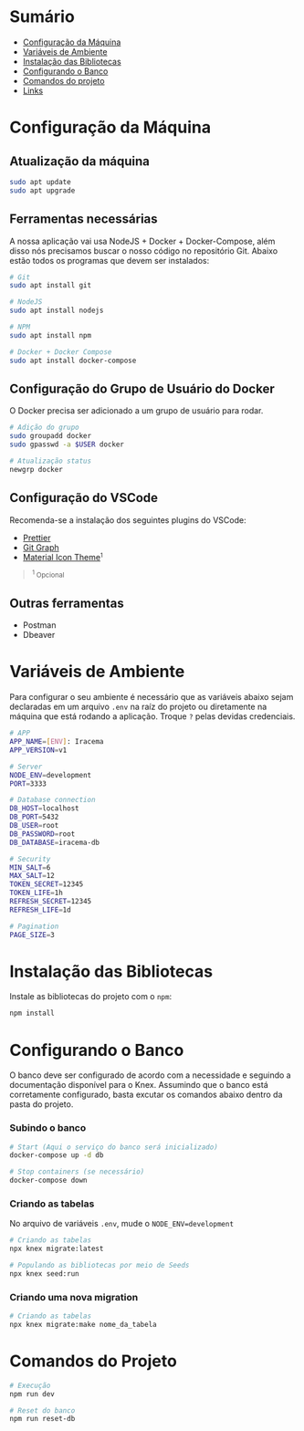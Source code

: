 # Sumário

- [Configuração da Máquina](#configuração-da-máquina)
- [Variáveis de Ambiente](#variáveis-de-ambiente)
- [Instalação das Bibliotecas](#instalacao-das-bibliotecas)
- [Configurando o Banco](#configurando-o-banco)
- [Comandos do projeto](#comandos-do-projeto)
- [Links](#links)

# Configuração da Máquina

## Atualização da máquina

```sh
sudo apt update
sudo apt upgrade
```

## Ferramentas necessárias

A nossa aplicação vai usa NodeJS + Docker + Docker-Compose, além disso nós precisamos buscar o nosso código no repositório Git. Abaixo estão todos os programas que devem ser instalados:

```sh
# Git
sudo apt install git

# NodeJS
sudo apt install nodejs

# NPM
sudo apt install npm

# Docker + Docker Compose
sudo apt install docker-compose
```

## Configuração do Grupo de Usuário do Docker

O Docker precisa ser adicionado a um grupo de usuário para rodar.

```sh
# Adição do grupo
sudo groupadd docker
sudo gpasswd -a $USER docker

# Atualização status
newgrp docker
```

## Configuração do VSCode

Recomenda-se a instalação dos seguintes plugins do VSCode:

- [Prettier](https://marketplace.visualstudio.com/items?itemName=esbenp.prettier-vscode)
- [Git Graph](https://marketplace.visualstudio.com/items?itemName=mhutchie.git-graph)
- [Material Icon Theme](https://marketplace.visualstudio.com/items?itemName=PKief.material-icon-theme)<small><sup>1</sup></small>

> <small><sup>1</sup> Opcional</small>

## Outras ferramentas

- Postman
- Dbeaver

# Variáveis de Ambiente

Para configurar o seu ambiente é necessário que as variáveis abaixo sejam declaradas em um arquivo `.env` na raíz do projeto ou diretamente na máquina que está rodando a aplicação. Troque `?` pelas devidas credenciais.

```sh
# APP
APP_NAME=[ENV]: Iracema
APP_VERSION=v1

# Server
NODE_ENV=development
PORT=3333

# Database connection
DB_HOST=localhost
DB_PORT=5432
DB_USER=root
DB_PASSWORD=root
DB_DATABASE=iracema-db

# Security
MIN_SALT=6
MAX_SALT=12
TOKEN_SECRET=12345
TOKEN_LIFE=1h
REFRESH_SECRET=12345
REFRESH_LIFE=1d

# Pagination
PAGE_SIZE=3
```

# Instalação das Bibliotecas

Instale as bibliotecas do projeto com o `npm`:

```sh
npm install
```

# Configurando o Banco

O banco deve ser configurado de acordo com a necessidade e seguindo a documentação disponível para o Knex. Assumindo que o banco está corretamente configurado, basta excutar os comandos abaixo dentro da pasta do projeto.

### Subindo o banco

```sh
# Start (Aqui o serviço do banco será inicializado)
docker-compose up -d db

# Stop containers (se necessário)
docker-compose down
```

### Criando as tabelas

No arquivo de variáveis `.env`, mude o `NODE_ENV=development`

```sh
# Criando as tabelas
npx knex migrate:latest

# Populando as bibliotecas por meio de Seeds
npx knex seed:run
```

### Criando uma nova migration

```sh
# Criando as tabelas
npx knex migrate:make nome_da_tabela
```

# Comandos do Projeto

```sh
# Execução
npm run dev

# Reset do banco
npm run reset-db
```